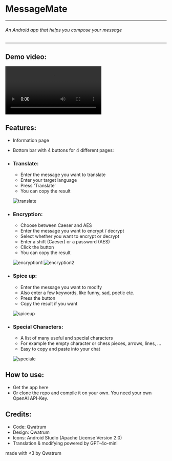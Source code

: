 # MessageMate

---
###### An Android app that helps you compose your message

---

## Demo video:
  ![vid](https://cloud-4rrob8juo-hack-club-bot.vercel.app/0messagemate_showcase.mp4)

## Features:
* Information page
* Bottom bar with 4 buttons for 4 different pages:
* ### Translate:
  * Enter the message you want to translate
  * Enter your target language
  * Press 'Translate'
  * You can copy the result
  
  ![translate](https://cloud-9gaykm5k3-hack-club-bot.vercel.app/002.png)

* ### Encryption:
  * Choose between Caeser and AES
  * Enter the message you want to encrypt / decrypt
  * Select whether you want to encrypt or decrypt
  * Enter a shift (Caeser) or a password (AES)
  * Click the button
  * You can copy the result
  
  ![encryption1](https://cloud-4f3hgojle-hack-club-bot.vercel.app/003.png)
  ![encryption2](https://cloud-mrarn89f2-hack-club-bot.vercel.app/004.png)

* ### Spice up:
  * Enter the message you want to modify
  * Also enter a few keywords, like funny, sad, poetic etc.
  * Press the button
  * Copy the result if you want
  
  ![spiceup](https://cloud-iopivg4sz-hack-club-bot.vercel.app/005.png)

* ### Special Characters:
  * A list of many useful and special characters
  * For example the empty character or chess pieces, arrows, lines, ...
  * Easy to copy and paste into your chat
  
  ![specialc](https://cloud-8hhceaz4i-hack-club-bot.vercel.app/006.png)
  

## How to use:
* Get the app here
* Or clone the repo and compile it on your own. You need your own OpenAI API-Key.

## Credits:
* Code: Qwatrum
* Design: Qwatrum
* Icons: Android Studio (Apache License Version 2.0)
* Translation & modifying powered by GPT-4o-mini


made with <3 by Qwatrum